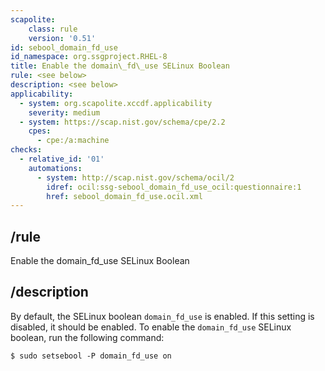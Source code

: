 ```yaml
---
scapolite:
    class: rule
    version: '0.51'
id: sebool_domain_fd_use
id_namespace: org.ssgproject.RHEL-8
title: Enable the domain\_fd\_use SELinux Boolean
rule: <see below>
description: <see below>
applicability:
  - system: org.scapolite.xccdf.applicability
    severity: medium
  - system: https://scap.nist.gov/schema/cpe/2.2
    cpes:
      - cpe:/a:machine
checks:
  - relative_id: '01'
    automations:
      - system: http://scap.nist.gov/schema/ocil/2
        idref: ocil:ssg-sebool_domain_fd_use_ocil:questionnaire:1
        href: sebool_domain_fd_use.ocil.xml
---
```



## /rule

Enable the domain\_fd\_use SELinux Boolean

## /description

By
default, the SELinux boolean `domain_fd_use` is enabled. If this setting
is disabled, it should be enabled. To enable the `domain_fd_use` SELinux
boolean, run the following command:

``` 
$ sudo setsebool -P domain_fd_use on
```
